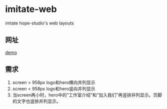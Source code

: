 # imitate-web
imtate hope-studio's web layouts
## 网址
[demo](https://jia-123.github.io/imitate-web/)
## 需求
1. screen > 958px logo和hero横向并列显示
2. screen < 958px logo和hero竖向并列显示
3. 当screen再小时，hero中的“工作室介绍”和“加入我们”再竖排并列显示。页脚的文字也竖排并列显示。